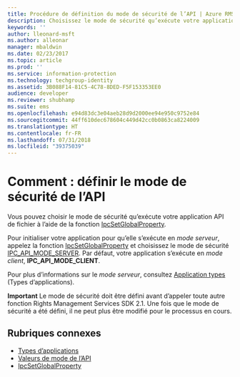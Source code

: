 ```yaml
---
title: Procédure de définition du mode de sécurité de l’API | Azure RMS
description: Choisissez le mode de sécurité qu’exécute votre application API de fichier.
keywords: ''
author: lleonard-msft
ms.author: alleonar
manager: mbaldwin
ms.date: 02/23/2017
ms.topic: article
ms.prod: ''
ms.service: information-protection
ms.technology: techgroup-identity
ms.assetid: 3B088F14-81C5-4C78-8DED-F5F153353EE0
audience: developer
ms.reviewer: shubhamp
ms.suite: ems
ms.openlocfilehash: e94d83dc3e04aeb28d9d2000ee94e950c9752e84
ms.sourcegitcommit: 44ff610dec678604c449d42cc0b0863ca8224009
ms.translationtype: HT
ms.contentlocale: fr-FR
ms.lasthandoff: 07/31/2018
ms.locfileid: "39375039"
---
```

# <a name="how-to-set-the-api-security-mode"></a>Comment : définir le mode de sécurité de l’API

Vous pouvez choisir le mode de sécurité qu’exécute votre application API de fichier à l’aide de la fonction [IpcSetGlobalProperty](https://msdn.microsoft.com/library/hh535270.aspx).

Pour initialiser votre application pour qu’elle s’exécute en *mode serveur*, appelez la fonction [IpcSetGlobalProperty](https://msdn.microsoft.com/library/hh535270.aspx) et choisissez le mode de sécurité [IPC\_API\_MODE\_SERVER](https://msdn.microsoft.com/library/hh535236.aspx). Par défaut, votre application s’exécute en *mode client*, **IPC\_API\_MODE\_CLIENT**.

Pour plus d’informations sur le *mode serveur*, consultez [Application types](application-types.md) (Types d’applications).

**Important**  Le mode de sécurité doit être défini avant d’appeler toute autre fonction Rights Management Services SDK 2.1. Une fois que le mode de sécurité a été défini, il ne peut plus être modifié pour le processus en cours.

## <a name="related-topics"></a>Rubriques connexes

* [Types d’applications](application-types.md)
* [Valeurs de mode de l’API](https://msdn.microsoft.com/library/hh535236.aspx)
* [IpcSetGlobalProperty](https://msdn.microsoft.com/library/hh535270.aspx)
